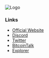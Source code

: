 ![Logo](https://avatars.githubusercontent.com/u/80650691?s=460&u=de5c8bf68d03e1ab1368bbb304b7c5194bef98b2&v=4)


### Links
- [Official Website](https://www.gastrocoin.net) 
- [Discord](https://discord.gg/srjhtZvAtY)
- [Twitter](https://twitter.com/CoinGastro )
- [BitcoinTalk]()
- [Explorer]()
